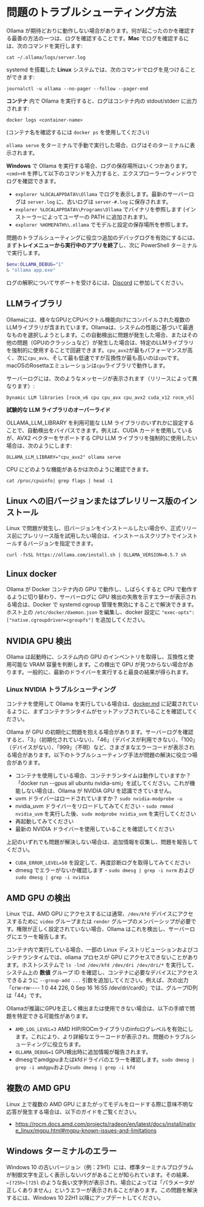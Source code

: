 # 問題のトラブルシューティング方法

Ollama が期待どおりに動作しない場合があります。何が起こったのかを確認する最善の方法の一つは、ログを確認することです。**Mac** でログを確認するには、次のコマンドを実行します:

```shell
cat ~/.ollama/logs/server.log
```

systemd を搭載した **Linux** システムでは、次のコマンドでログを見つけることができます:

```shell
journalctl -u ollama --no-pager --follow --pager-end 
```

**コンテナ** 内で Ollama を実行すると、ログはコンテナ内の stdout/stderr に出力されます:

```shell
docker logs <container-name>
```

(コンテナ名を確認するには `docker ps` を使用してください)

`ollama serve` をターミナルで手動で実行した場合、ログはそのターミナルに表示されます。

**Windows** で Ollama を実行する場合、ログの保存場所はいくつかあります。`<cmd>+R` を押して以下のコマンドを入力すると、エクスプローラーウィンドウでログを確認できます。
- `explorer %LOCALAPPDATA%\Ollama` でログを表示します。最新のサーバーログは `server.log` に、古いログは `server-#.log` に保存されます。
- `explorer %LOCALAPPDATA%\Programs\Ollama` でバイナリを参照します (インストーラーによってユーザーの PATH に追加されます)。
- `explorer %HOMEPATH%\.ollama` でモデルと設定の保存場所を参照します。

問題のトラブルシューティングに役立つ追加のデバッグログを有効にするには、まず**トレイメニューから実行中のアプリを終了**し、次に PowerShell ターミナルで実行します。

```powershell
$env:OLLAMA_DEBUG="1"
& "ollama app.exe"
```

ログの解釈についてサポートを受けるには、[Discord](https://discord.gg/ollama) に参加してください。

## LLMライブラリ

Ollamaには、様々なGPUとCPUベクトル機能向けにコンパイルされた複数のLLMライブラリが含まれています。Ollamaは、システムの性能に基づいて最適なものを選択しようとします。この自動検出に問題が発生した場合、またはその他の問題（GPUのクラッシュなど）が発生した場合は、特定のLLMライブラリを強制的に使用することで回避できます。`cpu_avx2`が最もパフォーマンスが高く、次に`cpu_avx`、そして最も低速ですが互換性が最も高いのは`cpu`です。macOSのRosettaエミュレーションは`cpu`ライブラリで動作します。

サーバーログには、次のようなメッセージが表示されます（リリースによって異なります）:

```
Dynamic LLM libraries [rocm_v6 cpu cpu_avx cpu_avx2 cuda_v12 rocm_v5]
```

**試験的な LLM ライブラリのオーバーライド**

OLLAMA_LLM_LIBRARY を利用可能な LLM ライブラリのいずれかに設定することで、自動検出をバイパスできます。例えば、CUDA カードを使用しているが、AVX2 ベクターをサポートする CPU LLM ライブラリを強制的に使用したい場合は、次のようにします:

```shell
OLLAMA_LLM_LIBRARY="cpu_avx2" ollama serve
```

CPU にどのような機能があるかは次のように確認できます。

```shell
cat /proc/cpuinfo| grep flags | head -1
```

## Linux への旧バージョンまたはプレリリース版のインストール

Linux で問題が発生し、旧バージョンをインストールしたい場合や、正式リリース前にプレリリース版を試用したい場合は、インストールスクリプトでインストールするバージョンを指定できます。

```shell
curl -fsSL https://ollama.com/install.sh | OLLAMA_VERSION=0.5.7 sh
```

## Linux docker

Ollama が Docker コンテナ内の GPU で動作し、しばらくすると CPU で動作するように切り替わり、サーバーログに GPU 検出の失敗を示すエラーが表示される場合は、Docker で systemd cgroup 管理を無効にすることで解決できます。ホスト上の `/etc/docker/daemon.json` を編集し、docker 設定に `"exec-opts": ["native.cgroupdriver=cgroupfs"]` を追加してください。

## NVIDIA GPU 検出

Ollama は起動時に、システム内の GPU のインベントリを取得し、互換性と使用可能な VRAM 容量を判断します。この検出で GPU が見つからない場合があります。一般的に、最新のドライバーを実行すると最良の結果が得られます。

### Linux NVIDIA トラブルシューティング

コンテナを使用して Ollama を実行している場合は、[docker.md](./docker.md) に記載されているように、まずコンテナランタイムがセットアップされていることを確認してください。

Ollama が GPU の初期化に問題を抱える場合があります。サーバーログを確認すると、「3」（初期化されていない）、「46」（デバイスが利用できない）、「100」（デバイスがない）、「999」（不明）など、さまざまなエラーコードが表示される場合があります。以下のトラブルシューティング手法が問題の解決に役立つ場合があります。

- コンテナを使用している場合、コンテナランタイムは動作していますか？「docker run --gpus all ubuntu nvidia-smi」を試してください。これが機能しない場合は、Ollama が NVIDIA GPU を認識できていません。
- uvm ドライバーはロードされていますか？ `sudo nvidia-modprobe -u`
- nvidia_uvm ドライバーをリロードしてみてください - `sudo rmmod nvidia_uvm` を実行した後、`sudo modprobe nvidia_uvm` を実行してください
- 再起動してみてください
- 最新の NVIDIA ドライバーを使用していることを確認してください

上記のいずれでも問題が解決しない場合は、追加情報を収集し、問題を報告してください。
- `CUDA_ERROR_LEVEL=50` を設定して、再度診断ログを取得してみてください
- dmesg でエラーがないか確認します - `sudo dmesg | grep -i nvrm` および `sudo dmesg | grep -i nvidia`


## AMD GPU の検出

Linux では、AMD GPU にアクセスするには通常、`/dev/kfd` デバイスにアクセスするために `video` グループまたは `render` グループのメンバーシップが必要です。権限が正しく設定されていない場合、Ollama はこれを検出し、サーバーログにエラーを報告します。

コンテナ内で実行している場合、一部の Linux ディストリビューションおよびコンテナランタイムでは、ollama プロセスが GPU にアクセスできないことがあります。ホストシステムで `ls -lnd /dev/kfd /dev/dri /dev/dri/*` を実行して、システム上の **数値** グループ ID を確認し、コンテナに必要なデバイスにアクセスできるように `--group-add ...` 引数を追加してください。例えば、次の出力「crw-rw---- 1 0 44 226, 0 Sep 16 16:55 /dev/dri/card0」では、グループID列は「44」です。

Ollamaが推論にGPUを正しく検出または使用できない場合は、以下の手順で問題を特定できる可能性があります。
- `AMD_LOG_LEVEL=3` AMD HIP/ROCmライブラリのinfoログレベルを有効にします。これにより、より詳細なエラーコードが表示され、問題のトラブルシューティングに役立ちます。
- `OLLAMA_DEBUG=1` GPU検出時に追加情報が報告されます。
- dmesgでamdgpuまたはkfdドライバのエラーを確認します。`sudo dmesg | grep -i amdgpu`および`sudo dmesg | grep -i kfd`

## 複数の AMD GPU

Linux 上で複数の AMD GPU にまたがってモデルをロードする際に意味不明な応答が発生する場合は、以下のガイドをご覧ください。

- https://rocm.docs.amd.com/projects/radeon/en/latest/docs/install/native_linux/mgpu.html#mgpu-known-issues-and-limitations

## Windows ターミナルのエラー

Windows 10 の古いバージョン（例：21H1）には、標準ターミナルプログラムが制御文字を正しく表示しないバグがあることが知られています。その結果、`←[?25h←[?25l` のような長い文字列が表示され、場合によっては「パラメータが正しくありません」というエラーが表示されることがあります。この問題を解決するには、Windows 10 22H1 以降にアップデートしてください。
